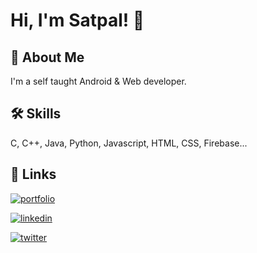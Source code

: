 
# Hi, I'm Satpal! 👋

## 🚀 About Me
I'm a self taught Android & Web developer.

## 🛠 Skills
C, C++, Java, Python, Javascript, HTML, CSS, Firebase...

## 🔗 Links
[![portfolio](https://img.shields.io/badge/my_portfolio-000?style=for-the-badge&logo=ko-fi&logoColor=white)](https://satpalkumarofficial.github.io/)

[![linkedin](https://img.shields.io/badge/linkedin-0A66C2?style=for-the-badge&logo=linkedin&logoColor=white)](https://www.linkedin.com/in/satpalkumarofficial/)

[![twitter](https://img.shields.io/badge/twitter-1DA1F2?style=for-the-badge&logo=twitter&logoColor=white)](https://twitter.com/tweetatsatpal/)

